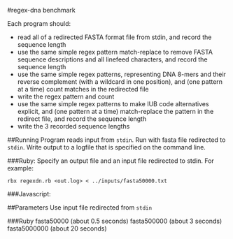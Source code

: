 #regex-dna benchmark

Each program should:

* read all of a redirected FASTA format file from stdin, and record the sequence length
* use the same simple regex pattern match-replace to remove FASTA sequence descriptions and all linefeed characters, and record the sequence length
* use the same simple regex patterns, representing DNA 8-mers and their reverse complement (with a wildcard in one position), and (one pattern at a time) count matches in the redirected file
* write the regex pattern and count
* use the same simple regex patterns to make IUB code alternatives explicit, and (one pattern at a time) match-replace the pattern in the redirect file, and record the sequence length
* write the 3 recorded sequence lengths


##Running
Program reads input from `stdin`.  Run with fasta file redirected to `stdin`.  Write output to a logfile that is specified on the command line.

###Ruby:
Specify an output file and an input file redirected to stdin.  For example:

    rbx regexdn.rb <out.log> < ../inputs/fasta50000.txt
###Javascript:

##Parameters
Use input file redirected from `stdin`

###Ruby
    fasta50000    (about 0.5 seconds)
    fasta500000   (about 3 seconds)
    fasta5000000  (about 20 seconds)
    

